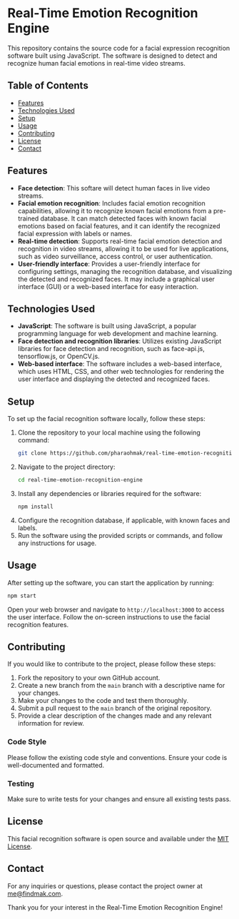 # Real-Time Emotion Recognition Engine

This repository contains the source code for a facial expression recognition software built using JavaScript. The software is designed to detect and recognize human facial emotions in real-time video streams.

## Table of Contents

- [Features](#features)
- [Technologies Used](#technologies-used)
- [Setup](#setup)
- [Usage](#usage)
- [Contributing](#contributing)
- [License](#license)
- [Contact](#contact)

## Features

- **Face detection**: This softare will detect human faces in live video streams. 
- **Facial emotion recognition**: Includes facial emotion recognition capabilities, allowing it to recognize known facial emotions from a pre-trained database. It can match detected faces with known facial emotions based on facial features, and it can identify the recognized facial expression with labels or names.
- **Real-time detection**: Supports real-time facial emotion detection and recognition in video streams, allowing it to be used for live applications, such as video surveillance, access control, or user authentication.
- **User-friendly interface**: Provides a user-friendly interface for configuring settings, managing the recognition database, and visualizing the detected and recognized faces. It may include a graphical user interface (GUI) or a web-based interface for easy interaction.

## Technologies Used

- **JavaScript**: The software is built using JavaScript, a popular programming language for web development and machine learning.
- **Face detection and recognition libraries**: Utilizes existing JavaScript libraries for face detection and recognition, such as face-api.js, tensorflow.js, or OpenCV.js.
- **Web-based interface**: The software includes a web-based interface, which uses HTML, CSS, and other web technologies for rendering the user interface and displaying the detected and recognized faces.

## Setup

To set up the facial recognition software locally, follow these steps:

1. Clone the repository to your local machine using the following command:
    ```bash
    git clone https://github.com/pharaohmak/real-time-emotion-recognition-engine.git
    ```
2. Navigate to the project directory:
    ```bash
    cd real-time-emotion-recognition-engine
    ```
3. Install any dependencies or libraries required for the software:
    ```bash
    npm install
    ```
4. Configure the recognition database, if applicable, with known faces and labels.
5. Run the software using the provided scripts or commands, and follow any instructions for usage.

## Usage

After setting up the software, you can start the application by running:
```bash
npm start
```
Open your web browser and navigate to `http://localhost:3000` to access the user interface. Follow the on-screen instructions to use the facial recognition features.

## Contributing

If you would like to contribute to the project, please follow these steps:

1. Fork the repository to your own GitHub account.
2. Create a new branch from the `main` branch with a descriptive name for your changes.
3. Make your changes to the code and test them thoroughly.
4. Submit a pull request to the `main` branch of the original repository.
5. Provide a clear description of the changes made and any relevant information for review.

### Code Style

Please follow the existing code style and conventions. Ensure your code is well-documented and formatted.

### Testing

Make sure to write tests for your changes and ensure all existing tests pass.

## License

This facial recognition software is open source and available under the [MIT License](LICENSE).

## Contact

For any inquiries or questions, please contact the project owner at [me@findmak.com](mailto:me@findmak.com).

Thank you for your interest in the Real-Time Emotion Recognition Engine!
